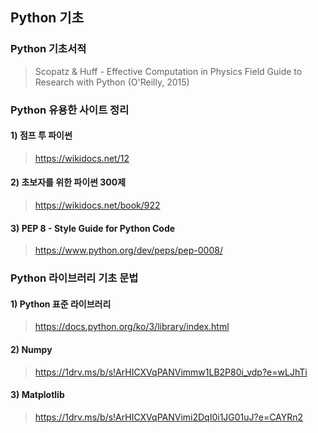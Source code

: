 ## Python 기초

### Python 기초서적

> Scopatz & Huff - Effective Computation in Physics Field Guide to Research with Python (O'Reilly, 2015) 

### Python 유용한 사이트 정리

#### 1) 점프 투 파이썬
> <https://wikidocs.net/12>

#### 2) 초보자를 위한 파이썬 300제 
> <https://wikidocs.net/book/922>

#### 3) PEP 8 - Style Guide for Python Code
> <https://www.python.org/dev/peps/pep-0008/>

### Python 라이브러리 기초 문법

#### 1) Python 표준 라이브러리
> <https://docs.python.org/ko/3/library/index.html>

#### 2) Numpy
> <https://1drv.ms/b/s!ArHICXVqPANVimmw1LB2P80i_vdp?e=wLJhTi>

#### 3) Matplotlib
> <https://1drv.ms/b/s!ArHICXVqPANVimi2DqI0i1JG01uJ?e=CAYRn2>


